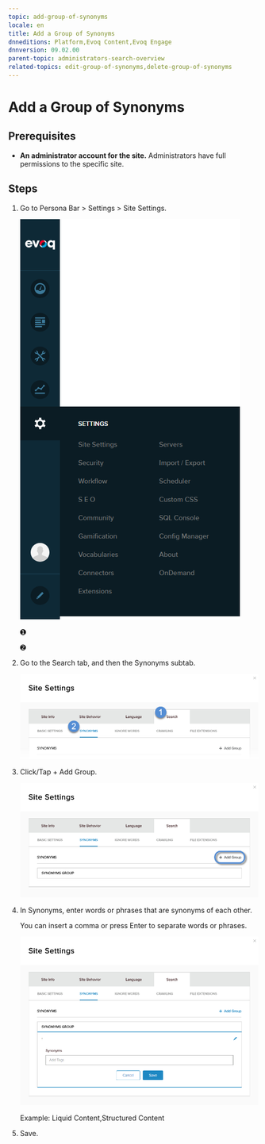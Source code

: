 ```yaml
---
topic: add-group-of-synonyms
locale: en
title: Add a Group of Synonyms
dnneditions: Platform,Evoq Content,Evoq Engage
dnnversion: 09.02.00
parent-topic: administrators-search-overview
related-topics: edit-group-of-synonyms,delete-group-of-synonyms
---
```


# Add a Group of Synonyms

## Prerequisites

*   **An administrator account for the site.** Administrators have full permissions to the specific site.

## Steps

1.  Go to Persona Bar \> Settings \> Site Settings.
    
    ![Persona Bar > Settings > Site Settings](/images/scr-pbar-host-Settings-E91.png)
    
    ➊
    
    ➋
    
2.  Go to the Search tab, and then the Synonyms subtab.
    
    ![Search > Synonyms](/images/scr-pbtabs-all-Settings-SiteSettings-Search-Synonyms-E90.png)
    
3.  Click/Tap \+ Add Group.
    
      
    
    ![](/images/scr-SiteSettings-Search-Synonyms-add-button-E90.png)
    
      
    
4.  In Synonyms, enter words or phrases that are synonyms of each other.
    
    You can insert a comma or press Enter to separate words or phrases.
    
      
    
    ![](/images/scr-SiteSettings-Search-Synonyms-add-group-E90.png)
    
      
    
    Example: Liquid Content,Structured Content
    
5.  Save.